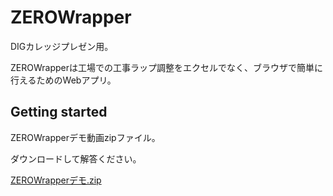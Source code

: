 # ZEROWrapper

DIGカレッジプレゼン用。

ZEROWrapperは工場での工事ラップ調整をエクセルでなく、ブラウザで簡単に行えるためのWebアプリ。

## Getting started

ZEROWrapperデモ動画zipファイル。

ダウンロードして解答ください。

[ZEROWrapperデモ.zip](https://github.com/satoshi-toma/ZEROWrapper/files/9693713/ZEROWrapper.zip)
